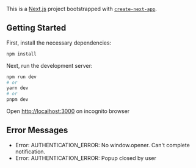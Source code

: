 This is a [Next.js](https://nextjs.org/) project bootstrapped with [`create-next-app`](https://github.com/vercel/next.js/tree/canary/packages/create-next-app).

## Getting Started

First, install the necessary dependencies:
```bash
npm install
```

Next, run the development server:

```bash
npm run dev
# or
yarn dev
# or
pnpm dev
```

Open [http://localhost:3000](http://localhost:3000) on incognito browser

## Error Messages

- Error: AUTHENTICATION_ERROR: No window.opener. Can't complete notification.
- Error: AUTHENTICATION_ERROR: Popup closed by user 


